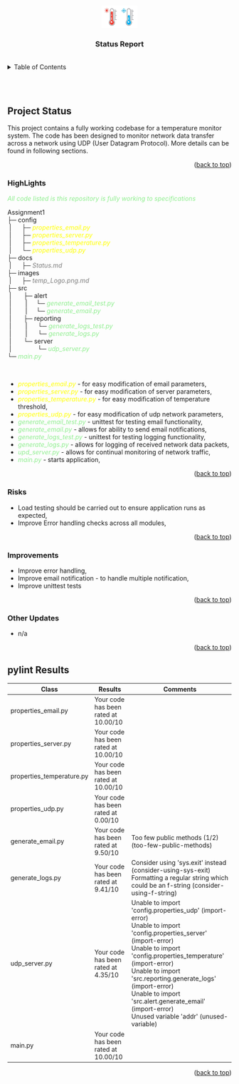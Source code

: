 
<br>

<!-- INSERT ICON AND TITLE -->
<div align="center">
  <img src="../images/temp_Logo.png" alt="Icon" width="80" height="50">
  <a name="top"></a>
  <h3 align="center">Status Report</h3>
</div>

<br>

<!-- TABLE OF CONTENTS -->
<details>
  <summary>Table of Contents</summary>
  <ol>
    <li><a href="#project-status">Project Status</a></li>
    <li><a href="#highlights">HighLights</a></li>
    <li><a href="#risks">Risks</a></li>
    <li><a href="#improvements">Improvements</a></li>
    <li><a href="#other-updates">Other Updates</a></li>
  </ol>
</details>

<br><br>


<!-- PROJECT STATUS -->
## Project Status
This project contains a fully working codebase for a temperature monitor system. The code has been designed to monitor network data transfer across a network using UDP (User Datagram Protocol). More details can be found in following sections.

<p align="right">(<a href="#top">back to top</a>)</p>

<!-- HIGHLIGHTS -->
### HighLights

<span style="color:lightgreen">*All code listed is this repository is fully working to specifications*</span>



Assignment1\
├─ config\
&nbsp;|&nbsp;&nbsp;&nbsp;&nbsp;&nbsp;&nbsp;├─ <span style="color:yellow">*properties_email.py*</span>\
&nbsp;|&nbsp;&nbsp;&nbsp;&nbsp;&nbsp;&nbsp;├─ <span style="color:yellow">*properties_server.py*</span>\
&nbsp;|&nbsp;&nbsp;&nbsp;&nbsp;&nbsp;&nbsp;├─ <span style="color:yellow">*properties_temperature.py*</span>\
&nbsp;|&nbsp;&nbsp;&nbsp;&nbsp;&nbsp;&nbsp;└─ <span style="color:yellow">*properties_udp.py*</span>\
├─ docs\
&nbsp;|&nbsp;&nbsp;&nbsp;&nbsp;&nbsp;&nbsp;├─ <span style="color:grey">*Status.md*</span>\
├─ images\
&nbsp;|&nbsp;&nbsp;&nbsp;&nbsp;&nbsp;&nbsp;├─ <span style="color:grey">*temp_Logo.png.md*</span>\
├─ src\
&nbsp;|&nbsp;&nbsp;&nbsp;&nbsp;&nbsp;&nbsp;&nbsp;├─ <span style="color:while">alert</span>\
&nbsp;|&nbsp;&nbsp;&nbsp;&nbsp;&nbsp;&nbsp;&nbsp;&nbsp;|&nbsp;&nbsp;&nbsp;&nbsp;&nbsp;└─ <span style="color:lightgreen">*generate_email_test.py*</span>\
&nbsp;|&nbsp;&nbsp;&nbsp;&nbsp;&nbsp;&nbsp;&nbsp;&nbsp;|&nbsp;&nbsp;&nbsp;&nbsp;&nbsp;└─ <span style="color:lightgreen">*generate_email.py*</span>\
&nbsp;|&nbsp;&nbsp;&nbsp;&nbsp;&nbsp;&nbsp;&nbsp;├─ <span style="color:while">reporting</span>\
&nbsp;|&nbsp;&nbsp;&nbsp;&nbsp;&nbsp;&nbsp;&nbsp;&nbsp;|&nbsp;&nbsp;&nbsp;&nbsp;&nbsp;&nbsp;└─ <span style="color:lightgreen">*generate_logs_test.py*</span>\
&nbsp;|&nbsp;&nbsp;&nbsp;&nbsp;&nbsp;&nbsp;&nbsp;&nbsp;|&nbsp;&nbsp;&nbsp;&nbsp;&nbsp;&nbsp;└─ <span style="color:lightgreen">*generate_logs.py*</span>\
&nbsp;|&nbsp;&nbsp;&nbsp;&nbsp;&nbsp;&nbsp;&nbsp;└─ <span style="color:while">server</span>\
&nbsp;|&nbsp;&nbsp;&nbsp;&nbsp;&nbsp;&nbsp;&nbsp;&nbsp;&nbsp;&nbsp;&nbsp;&nbsp;&nbsp;&nbsp;&nbsp;└─ <span style="color:lightgreen">*udp_server.py*</span>\
└─ <span style="color:lightgreen">*main.py*</span>

<br>

* <span style="color:yellow">*properties_email.py*</span> - for easy modification of email parameters,
* <span style="color:yellow">*properties_server.py*</span> - for easy modification of server parameters,
* <span style="color:yellow">*properties_temperature.py*</span> - for easy modification of temperature threshold,
* <span style="color:yellow">*properties_udp.py*</span> - for easy modification of udp network parameters,
* <span style="color:lightgreen">*generate_email_test.py*</span> - unittest for testing email functionality,
* <span style="color:lightgreen">*generate_email.py*</span> - allows for ability to send email notifications,
* <span style="color:lightgreen">*generate_logs_test.py*</span> - unittest for testing logging functionality,
* <span style="color:lightgreen">*generate_logs.py*</span> - allows for logging of received network data packets,
* <span style="color:lightgreen">*upd_server.py*</span> - allows for continual monitoring of network traffic,
* <span style="color:lightgreen">*main.py*</span> - starts application,

<p align="right">(<a href="#top">back to top</a>)</p>


### Risks
* Load testing should be carried out to ensure application runs as expected,
* Improve Error handling checks across all modules,

<p align="right">(<a href="#top">back to top</a>)</p>


### Improvements

* Improve error handling,
* Improve email notification - to handle multiple notification,
* Improve unittest tests

<p align="right">(<a href="#top">back to top</a>)</p>


### Other Updates

* n/a

<p align="right">(<a href="#top">back to top</a>)</p>



## pylint Results

Class | Results | Comments
---|---|---
properties_email.py | Your code has been rated at 10.00/10 | 
properties_server.py | Your code has been rated at 10.00/10 | 
properties_temperature.py | Your code has been rated at 10.00/10 | 
properties_udp.py | Your code has been rated at 0.00/10 | 
generate_email.py | Your code has been rated at 9.50/10 | Too few public methods (1/2) (too-few-public-methods)
generate_logs.py | Your code has been rated at 9.41/10 | Consider using 'sys.exit' instead (consider-using-sys-exit) <br> Formatting a regular string which could be an f-string (consider-using-f-string)
udp_server.py | Your code has been rated at 4.35/10 | Unable to import 'config.properties_udp' (import-error) <br> Unable to import 'config.properties_server' (import-error) <br> Unable to import 'config.properties_temperature' (import-error) <br> Unable to import 'src.reporting.generate_logs' (import-error) <br> Unable to import 'src.alert.generate_email' (import-error) <br> Unused variable 'addr' (unused-variable)
main.py | Your code has been rated at 10.00/10 |

<p align="right">(<a href="#top">back to top</a>)</p>